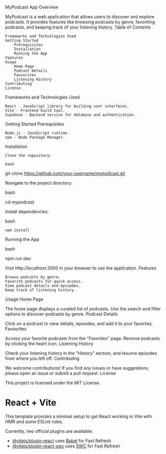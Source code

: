 MyPodcast App
Overview

MyPodcast is a web application that allows users to discover and explore podcasts. It provides features like browsing podcasts by genre, favoriting podcasts, and keeping track of your listening history.
Table of Contents

    Frameworks and Technologies Used
    Getting Started
        Prerequisites
        Installation
        Running the App
    Features
    Usage
        Home Page
        Podcast Details
        Favourites
        Listening History
    Contributing
    License

Frameworks and Technologies Used

    React - JavaScript library for building user interfaces.
    Vite - Frontend build tool.
    Supabase - Backend service for database and authentication.

Getting Started
Prerequisites

    Node.js - JavaScript runtime.
    npm - Node Package Manager.

Installation

    Clone the repository:

    bash

git clone https://github.com/your-username/mypodcast.git

Navigate to the project directory:

bash

cd mypodcast

Install dependencies:

bash

    npm install

Running the App

bash

npm run dev

Visit http://localhost:3000 in your browser to use the application.
Features

    Browse podcasts by genre.
    Favorite podcasts for quick access.
    View podcast details and episodes.
    Keep track of listening history.

Usage
Home Page

The home page displays a curated list of podcasts. Use the search and filter options to discover podcasts by genre.
Podcast Details

Click on a podcast to view details, episodes, and add it to your favorites.
Favourites

Access your favorite podcasts from the "Favorites" page. Remove podcasts by clicking the heart icon.
Listening History

Check your listening history in the "History" section, and resume episodes from where you left off.
Contributing

We welcome contributions! If you find any issues or have suggestions, please open an issue or submit a pull request.
License

This project is licensed under the MIT License.


# React + Vite

This template provides a minimal setup to get React working in Vite with HMR and some ESLint rules.

Currently, two official plugins are available:

- [@vitejs/plugin-react](https://github.com/vitejs/vite-plugin-react/blob/main/packages/plugin-react/README.md) uses [Babel](https://babeljs.io/) for Fast Refresh
- [@vitejs/plugin-react-swc](https://github.com/vitejs/vite-plugin-react-swc) uses [SWC](https://swc.rs/) for Fast Refresh
